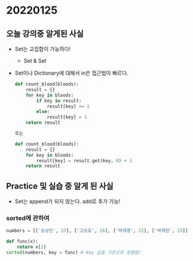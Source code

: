 # 20220125



## 오늘 강의중 알게된 사실



* Set는 교집합이 가능하다!

  * Set & Set

    

* Set이나 Dictionary에 대해서 in은 접근법이 빠르다.

  ```python
  def count_blood(bloods):
      result = {}
      for key in bloods:
          if key in result:
              result[key] += 1
          else:
              result[key] = 1
      return result
  
  또는
  
  def count_blood(bloods):
      result = {}
      for key in bloods:
          result[key] = result.get(key, 0) + 1
      return result
  ```

  

## Practice 및 실습 중 알게 된 사실



* Set는 append가 되지 않는다. add로 추가 가능!



### sorted에 관하여

```python
numbers = [['송상진', 27], ['고승효', 26], ['박재경', 22], ['박재현', 25]]

def func(x):
    return x[1]
sorted(numbers, key = func) # key 값을 기준으로 정렬됨!
```

